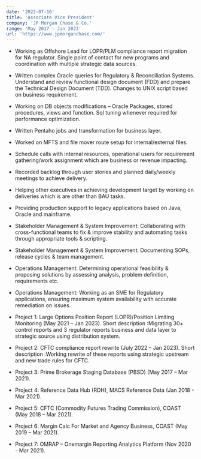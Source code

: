 ```yaml
---
date: '2022-07-10'
title: 'Associate Vice President'
company: 'JP Morgan Chase & Co.'
range: 'May 2017 - Jan 2023'
url: 'https://www.jpmorganchase.com/'
---
```


- Working as Offshore Lead for LOPR/PLM compliance report migration for NA regulator. Single point of contact for new programs and coordination with multiple strategic data sources.
- Written complex Oracle queries for Regulatory & Reconciliation Systems. Understand and review functional design document (FDD) and prepare the Technical Design Document (TDD). Changes to UNIX script based on business requirement.
- Working on DB objects modifications – Oracle Packages, stored procedures, views and function. Sql tuning whenever required for performance optimization.
- Written Pentaho jobs and transformation for business layer.
- Worked on MFTS and file mover route setup for internal/external files.
- Schedule calls with internal resources, operational users for requirement gathering/work assignment which are business or revenue impacting.
- Recorded backlog through user stories and planned daily/weekly meetings to achieve delivery.
- Helping other executives in achieving development target by working on deliveries which is are other than BAU tasks.
- Providing production support to legacy applications based on Java, Oracle and mainframe.

- Stakeholder Management & System Improvement: Collaborating with cross-functional teams to fix & improve stability and automating tasks through appropriate tools & scripting.
- Stakeholder Management & System Improvement: Documenting SOPs, release cycles & team management.

- Operations Management: Determining operational feasibility & proposing solutions by assessing analysis, problem definition, requirements etc.
- Operations Management: Working as an SME for Regulatory applications, ensuring maximum system availability with accurate remediation on issues.

- Project 1: Large Options Position Report (LOPR)/Position Limiting Monitoring (May 2021 – Jan 2023).
             Short description :Migrating 30+ control reports and 3 regulator reports business and data layer to strategic source using distribution system.
- Project 2: CFTC compliance report rewrite (July 2022 – Jan 2023).
             Short description :Working rewrite of these reports using strategic upstream and new trade rules for CFTC.
- Project 3: Prime Brokerage Staging Database (PBSD) (May 2017 – Mar 2021).
- Project 4: Reference Data Hub (RDH), MACS Reference Data (Jan 2018 - Mar 2021).
- Project 5: CFTC (Commodity Futures Trading Commission), COAST (May 2018 – Mar 2021).
- Project 6: Margin Calc For Market and Agency Business, COAST (May 2019 – Mar 2021).
- Project 7: OMRAP – Onemargin Reporting Analytics Platform (Nov 2020 - Mar 2021).
